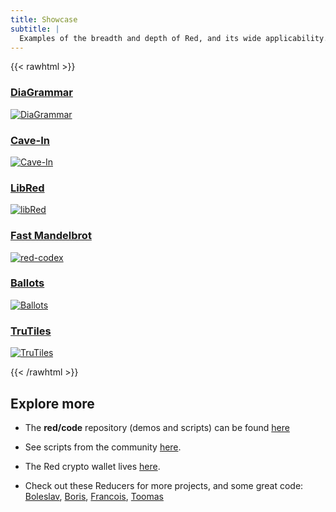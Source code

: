 ```yaml
---
title: Showcase
subtitle: |
  Examples of the breadth and depth of Red, and its wide applicability. Each application is complete, with no external dependencies.
---
```


{{< rawhtml >}}

<div class="grid">
  <a href="https://www.redlake-tech.com/products/diagrammar-for-windows/">
    <h3>DiaGrammar</h3>
    <img src="/images/showcase/diagrammar2.png" alt="DiaGrammar" usemap="#image1">
      <map name="image1">
      <area href="/images/showcase/diagrammar2.png" coords="0,0,400,400" shape="rect">
    </map>
  </a>
  <a href="https://github.com/planetsizecpu/Cave-In">
    <h3>Cave-In</h3>
    <img src="/images/showcase/cave-in.gif" alt="Cave-In" usemap="#image2">
      <map name="image2">
        <area href="/images/showcase/cave-in.gif" coords="0,0,400,400" shape="rect">
    </map>
  </a>
  <a href="https://github.com/red/red/tree/master/tests/libRed">
    <h3>LibRed</h3>
    <img src="/images/showcase/pong.gif" alt="libRed" usemap="#image3">
    <map name="image3">
      <area href="/images/showcase/pong.gif" coords="0,0,400,400" shape="rect">
    </map>
  </a>
  <a href="https://github.com/red/code/blob/master/Scripts/mandelbrot-fast.red">
    <h3>Fast Mandelbrot</h3>
    <img src="/images/showcase/fast-mandel.gif" alt="red-codex" usemap="#image4">
    <map name="image4">
        <area href="/images/showcase/fast-mandel.gif" coords="0,0,400,400" shape="rect">
    </map>
  </a>
  <a href="https://github.com/red/code/tree/master/Showcase/ballots">
    <h3>Ballots</h3>
    <img src="/images/showcase/ballots2.gif" alt="Ballots" usemap="#image5">
    <map name="image5">
        <area href="/images/showcase/ballots2.gif" coords="0,0,400,400" shape="rect">
    </map>
  </a>
  <a href="https://github.com/GalenIvanov/Graphics-Red/blob/master/TruTiles.red">
    <h3>TruTiles</h3>
    <img src="/images/showcase/trutiles.gif" alt="TruTiles" usemap="#image6">
    <map name="image6">
        <area href="/images/showcase/trutiles.gif" coords="0,0,400,400" shape="rect">
    </map>
  </a>
</div>

{{< /rawhtml >}}

## Explore more

- The __red/code__ repository (demos and scripts) can be found [here](https://github.com/red/code) 

- See scripts from the community [here](https://github.com/red/community).

- The Red crypto wallet lives [here](https://github.com/red/wallet).

- Check out these Reducers for more projects, and some great code: [Boleslav](https://gitlab.com/rebolek), [Boris](https://gitlab.com/hiiamboris), [Francois](https://github.com/ldci), [Toomas](https://github.com/toomasv/)